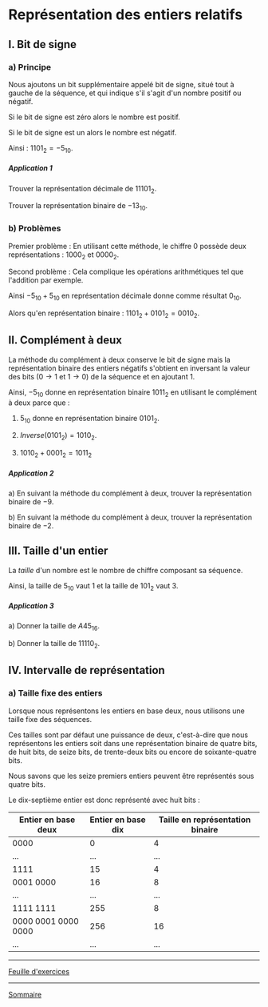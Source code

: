 # Représentation des entiers relatifs

## I. Bit de signe

### a) Principe

Nous ajoutons un bit supplémentaire appelé bit de signe, situé tout à gauche de la séquence, et qui indique s'il s'agit d'un nombre positif ou négatif.

Si le bit de signe est zéro alors le nombre est positif.

Si le bit de signe est un alors le nombre est négatif.

Ainsi : $1101_2 = -5_{10}$.

##### Application 1

Trouver la représentation décimale de $11101_2$.

Trouver la représentation binaire de $-13_{10}$.

### b) Problèmes

Premier problème : En utilisant cette méthode, le chiffre $0$ possède deux représentations : $1000_2$ et $0000_2$.

Second problème : Cela complique les opérations arithmétiques tel que l'addition par exemple.

Ainsi $-5_{10} + 5_{10}$ en représentation décimale donne comme résultat $0_{10}$.

Alors qu'en représentation binaire : $1101_2 + 0101_2 = 0010_2$.

## II. Complément à deux

La méthode du complément à deux conserve le bit de signe mais la représentation binaire des entiers négatifs s'obtient en inversant la valeur des bits ($0 \to 1$ et $1 \to 0$) de la séquence et en ajoutant $1$.

Ainsi, $-5_{10}$ donne en représentation binaire $1011_2$ en utilisant le complément à deux parce que :

1) $5_{10}$ donne en représentation binaire $0101_2$.

2) $Inverse(0101_2) = 1010_2$.

3) $1010_2 + 0001_2 = 1011_2$

##### Application 2

a) En suivant la méthode du complément à deux, trouver la représentation binaire de $-9$.

b) En suivant la méthode du complément à deux, trouver la représentation binaire de $-2$.

## III. Taille d'un entier

La *taille* d'un nombre est le nombre de chiffre composant sa séquence.

Ainsi, la taille de $5_{10}$ vaut $1$ et la taille de $101_2$ vaut $3$.

##### Application 3

a) Donner la taille de $A45_{16}$.

b) Donner la taille de $11110_2$.

## IV. Intervalle de représentation

### a) Taille fixe des entiers

Lorsque nous représentons les entiers en base deux, nous utilisons une taille fixe des séquences.

Ces tailles sont par défaut une puissance de deux, c'est-à-dire que nous représentons les entiers soit dans une représentation binaire de quatre bits, de huit bits, de seize bits, de trente-deux bits ou encore de soixante-quatre bits.

Nous savons que les seize premiers entiers peuvent être représentés sous quatre bits.

Le dix-septième entier est donc représenté avec huit bits :

| Entier en base deux | Entier en base dix | Taille en représentation binaire |
| --- | --- | --- |
| $0000$ | $0$ | $4$ |
| ... | ... | ... |
| $1111$ | $15$ | $4$ |
| $0001$ $0000$ | $16$ | $8$ |
| ... | ... | ... |
| $1111$ $1111$ | $255$ | $8$ |
| $0000$ $0001$ $0000$ $0000$ | $256$ | $16$ |
| ... | ... | ... |
_______________

[Feuille d'exercices](./Exercices/Exercices_representation_des_entiers_relatifs.md)

_______________

[Sommaire](./../README.md)